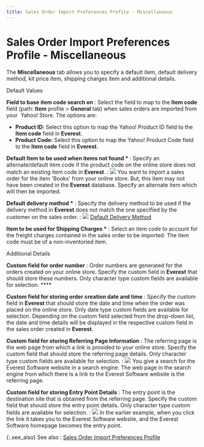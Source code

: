 ```yaml
---
title: Sales Order Import Preferences Profile - Miscellaneous
---
```


# Sales Order Import Preferences Profile - Miscellaneous


The **Miscellaneous** tab allows  you to specify a default item, default delivery method, kit price item,  shipping charges item and additional details.


Default Values


**Field to base item code search on**
: Select the field to map to the **Item 
 code** field (path: **Item**  profile > **General** tab) when  sales orders are imported from your  Yahoo!  Store. The options are:

- **Product 
 ID:** Select this option to map the Yahoo! Product ID field to the  **Item code** field in **Everest**.
- **Product 
 Code:** Select this option to map the Yahoo! Product Code field to  the **Item code** field in **Everest**.



**Default Item to be used when items not found  \***
: Specify an alternate/default item code if the product  code on the online store does not match an existing item code in **Everest**.
: ![]({{site.utl_baseurl}}/img/example.gif) You want to import a sales order for the item 'Books' from  your online store. But, this item may not have been created in the **Everest** database. Specify an alternate  item which will then be imported.


**Default delivery method \***
: Specify the delivery method to be used if the delivery  method in **Everest** does not match  the one specified by the customer on the sales order.
: ![]({{site.utl_baseurl}}/img/lens.gif) [Default  Delivery Method]({{site.utl_baseurl}}/misc/default_delivery_method_default_sales_order_info_order_import_preferences_details_utility_main_content.html)


**Item to be used for Shipping Charges \***
: Select an item code to account for the freight charges  contained in the sales order to be imported. The item code must be of  a non-inventoried item.


Additional Details


**Custom field for order number**
: Order numbers are generated for the orders created  on your online store. Specify the custom field in **Everest**  that should store these numbers. Only character type custom fields are  available for selection. ****


**Custom field for storing order creation date  and time**
: Specify the custom field in **Everest**  that should store the date and time when the order was placed on the online  store. Only date type custom fields are available for selection. Depending  on the custom field selected from the drop-down list, the date and time  details will be displayed in the respective custom field in the sales  order created in **Everest**.


**Custom field for storing Referring Page Information**
: The referring page is the web page from which a  link is provided to your online store. Specify the custom field that should  store the referring page details. Only character type custom fields are  available for selection.
: ![]({{site.utl_baseurl}}/img/example.gif) You give a search for the Everest Software website in a search engine.  The web page in the search engine from which there is a link to the Everest Software  website is the referring page.


**Custom field for storing Entry Point Details**
: The entry point is the destination site that is  obtained from the referring page. Specify the custom field that should  store the entry point details. Only character type custom fields are available  for selection.
: ![]({{site.utl_baseurl}}/img/example.gif) In the earlier example, when you click the link it takes  you to the Everest Software website, and the Everest Software homepage becomes the entry point.


{:.see_also}
See also
: [Sales  Order Import Preferences Profile]({{site.utl_baseurl}}/db-utils/so-import/set-prefs/prefs-profile/orders_import_preferences_profile_utility_content.html)
